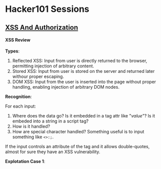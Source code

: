 # Hacker101 Sessions

## [XSS And Authorization](https://www.hacker101.com/sessions/xss)  

#### XSS Review

__Types__:   

1. Reflected XSS: Input from user is directly returned to the browser, permitting injection of arbitrary content. 
1. Stored XSS: Input from user is stored on the server and returned later withour proper escaping.  
1. DOM XSS: Input from the user is inserted into the page without proper handling, enabling injection of arbitrary DOM nodes.  

__Recognition__:  

For each input:

1. Where does the data go? Is it embedded in a tag attr like "_value_"? Is it embeded into a string in a script tag?  
1. How is it handled?  
1. How are special character handled? Something useful is to input something like ```<>:;```.  

If the input controls an attribute of the tag and it allows double-quotes, almost for sure they have an XSS vulnerability.  

__Explotation Case 1__:





